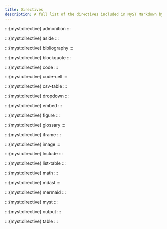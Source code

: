 ```yaml
---
title: Directives
description: A full list of the directives included in MyST Markdown by default.
---
```


:::{myst:directive} admonition
:::

:::{myst:directive} aside
:::

:::{myst:directive} bibliography
:::

:::{myst:directive} blockquote
:::

:::{myst:directive} code
:::

:::{myst:directive} code-cell
:::

:::{myst:directive} csv-table
:::

:::{myst:directive} dropdown
:::

:::{myst:directive} embed
:::

:::{myst:directive} figure
:::

:::{myst:directive} glossary
:::

:::{myst:directive} iframe
:::

:::{myst:directive} image
:::

:::{myst:directive} include
:::

:::{myst:directive} list-table
:::

:::{myst:directive} math
:::

:::{myst:directive} mdast
:::

:::{myst:directive} mermaid
:::

:::{myst:directive} myst
:::

:::{myst:directive} output
:::

:::{myst:directive} table
:::

